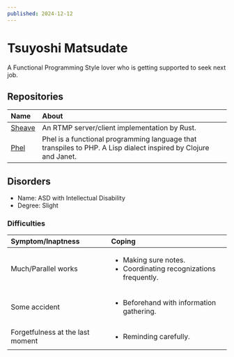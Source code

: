 ```yaml
---
published: 2024-12-12
---
```


# Tsuyoshi Matsudate

A Functional Programming Style lover who is getting supported to seek next job.

## Repositories

|Name|About|
| :- | :- |
|[Sheave](https://github.com/t-matsudate/sheave)|An RTMP server/client implementation by Rust.|
|[Phel](https://github.com/phel-lang/phel-lang)|Phel is a functional programming language that transpiles to PHP. A Lisp dialect inspired by Clojure and Janet.|

## Disorders

* Name: ASD with Intellectual Disability
* Degree: Slight

### Difficulties

|Symptom/Inaptness|Coping|
| :- | :- |
|Much/Parallel works|<ul><li>Making sure notes.</li><li>Coordinating recognizations frequently.</li></ul>|
|Some accident|<ul><li>Beforehand with information gathering.</li></ul>|
|Forgetfulness at the last moment|<ul><li>Reminding carefully.</li></ul>|

